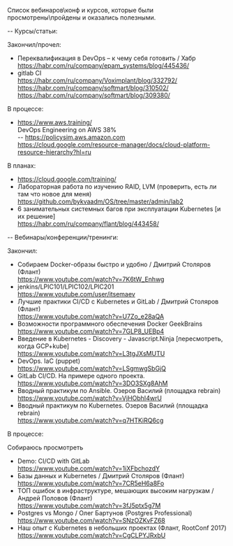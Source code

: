 Список вебинаров\конф и курсов, которые были просмотрены\пройдены и оказались полезными.

-- Курсы/статьи:

Закончил/прочел:
- Переквалификация в DevOps – к чему себя готовить / Хабр <br/>
    https://habr.com/ru/company/epam_systems/blog/445436/ <br/>
- gitlab CI <br/>
https://habr.com/ru/company/Voximplant/blog/332792/<br/>
https://habr.com/ru/company/softmart/blog/310502/ <br/>
https://habr.com/ru/company/softmart/blog/309380/ <br/>


В процессе:
- https://www.aws.training/ <br/>
DevOps Engineering on AWS 38% <br/>
-- https://policysim.aws.amazon.com <br/>
https://cloud.google.com/resource-manager/docs/cloud-platform-resource-hierarchy?hl=ru 


В планах:
- https://cloud.google.com/training/ <br/>
- Лабораторная работа по изучению RAID, LVM (проверить, есть ли там что новое для меня) <br/>
    https://github.com/bykvaadm/OS/tree/master/admin/lab2
- 6 занимательных системных багов при эксплуатации Kubernetes [и их решение] <br/>
    https://habr.com/ru/company/flant/blog/443458/



-- Вебинары/конференции/тренинги:

Закончил:
- Собираем Docker-образы быстро и удобно / Дмитрий Столяров (Флант) <br/>
    https://www.youtube.com/watch?v=7K6tW_Enhwg
- jenkins/LPIC101/LPIC102/LPIC201 <br/>
    https://www.youtube.com/user/itsemaev
- Лучшие практики CI/CD с Kubernetes и GitLab / Дмитрий Столяров (Флант) <br/>
    https://www.youtube.com/watch?v=U7Zo_e28aQA
- Возможности программного обеспечения Docker GeekBrains <br/>
    https://www.youtube.com/watch?v=7GLP8_UEBp4
- Введение в Kubernetes - Discovery - Javascript.Ninja [пересмотреть, когда GCP+kube] <br/>
    https://www.youtube.com/watch?v=L3tgJXsMUTU
- DevOps. IaC (puppet) <br/>
    https://www.youtube.com/watch?v=LSgmwgSbGjQ
- GitLab CI/CD. На примере одного проекта. <br/>
    https://www.youtube.com/watch?v=3DO3SXg8AhM
- Вводный практикум по Ansible. Озеров Василий (площадка rebrain) <br/>
    https://www.youtube.com/watch?v=VjHObhI4wrU <br/>
- Вводный практикум по Kubernetes. Озеров Василий (площадка rebrain) <br/>
    https://www.youtube.com/watch?v=q7HTKiRQ6cg

В процессе:

Собираюсь просмотреть

- Demo: CI/CD with GitLab <br/>
    https://www.youtube.com/watch?v=1iXFbchozdY
- Базы данных и Kubernetes / Дмитрий Столяров (Флант) <br/>
    https://www.youtube.com/watch?v=7CR5eH6a8Fo
- ТОП ошибок в инфраструктуре, мешающих высоким нагрузкам / Андрей Половов (Флант) <br/>
    https://www.youtube.com/watch?v=3fJ5ptx5g7M
- Postgres vs Mongo / Олег Бартунов (Postgres Professional) <br/>
    https://www.youtube.com/watch?v=SNzOZKvFZ68
- Наш опыт с Kubernetes в небольших проектах (Флант, RootConf 2017) <br/>
    https://www.youtube.com/watch?v=CgCLPYJRxbU